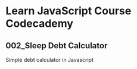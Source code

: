 # Learn JavaScript Course Codecademy
## 002_Sleep Debt Calculator
 Simple debt calculator in Javascript 
